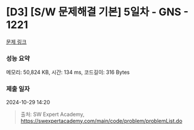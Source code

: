 # [D3] [S/W 문제해결 기본] 5일차 - GNS - 1221 

[문제 링크](https://swexpertacademy.com/main/code/problem/problemDetail.do?contestProbId=AV14jJh6ACYCFAYD) 

### 성능 요약

메모리: 50,824 KB, 시간: 134 ms, 코드길이: 316 Bytes

### 제출 일자

2024-10-29 14:20



> 출처: SW Expert Academy, https://swexpertacademy.com/main/code/problem/problemList.do